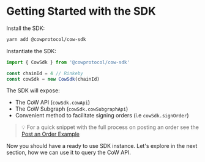 # Getting Started with the SDK

Install the SDK:

```bash
yarn add @cowprotocol/cow-sdk
```

Instantiate the SDK:

```javascript
import { CowSdk } from '@cowprotocol/cow-sdk'

const chainId = 4 // Rinkeby
const cowSdk = new CowSdk(chainId)
```

The SDK will expose:

* The CoW API (`cowSdk.cowApi`)
* The CoW Subgraph (`cowSdk.cowSubgraphApi`)
* Convenient method to facilitate signing orders (i.e `cowSdk.signOrder`)

> 💡 For a quick snippet with the full process on posting an order see the [Post an Order Example](https://github.com/cowprotocol/cow-sdk/blob/e086d9edeb24b25bb873a11c462019fa1ea4c021/docs/post-order-example.ts)

Now you should have a ready to use SDK instance. Let's explore in the next section, how we can use it to query the CoW API.
